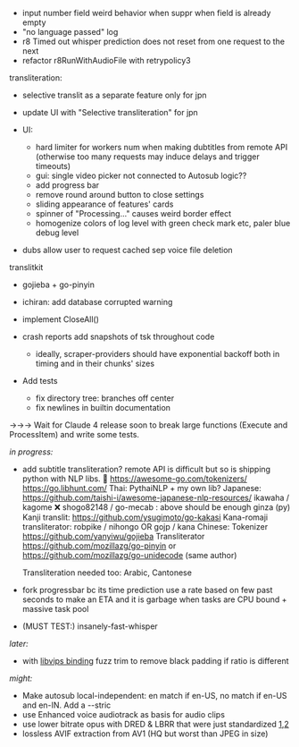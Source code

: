 - input number field weird behavior when suppr when field is already empty
- "no language passed" log
- r8 Timed out whisper prediction does not reset from one request to the next
- refactor r8RunWithAudioFile with retrypolicy3

transliteration:
   - selective translit as a separate feature only for jpn
   - update UI with "Selective transliteration" for jpn


- UI: 
  - hard limiter for workers num when making dubtitles from remote API (otherwise too many requests may induce delays and trigger timeouts)
  - gui: single video picker not connected to Autosub logic??
  - add progress bar
  - remove round around button to close settings
  - sliding appearance of features' cards
  - spinner of "Processing..." causes weird border effect
  - homogenize colors of log level with green check mark etc, paler blue debug level

- dubs allow user to request cached sep voice file deletion

translitkit
   - gojieba + go-pinyin



   - ichiran: add database corrupted warning


- implement CloseAll()
- crash reports add snapshots of tsk throughout code


   - ideally, scraper-providers should have exponential backoff both in timing and in their chunks' sizes
- Add tests
   
   - fix directory tree: branches off center
   - fix newlines in builtin documentation
   

→→→ Wait for Claude 4 release soon to break large functions (Execute and ProcessItem) and write some tests.

*in progress:*
- add subtitle transliteration? remote API is difficult but so is shipping python with NLP libs. 🤔
https://awesome-go.com/tokenizers/
https://go.libhunt.com/
	Thai:
		PythaiNLP + my own lib?
	Japanese:	https://github.com/taishi-i/awesome-japanese-nlp-resources/
		ikawaha / kagome
		❌ shogo82148 / go-mecab : above should be enough
		ginza (py)
		Kanji translit: https://github.com/ysugimoto/go-kakasi
		Kana-romaji transliterator: robpike / nihongo  OR  gojp / kana 
	Chinese: 
		Tokenizer https://github.com/yanyiwu/gojieba
		Transliterator https://github.com/mozillazg/go-pinyin or https://github.com/mozillazg/go-unidecode (same author)
	
	Transliteration needed too: Arabic, Cantonese
- fork progressbar bc its time prediction use a rate based on few past seconds to make an ETA and it is garbage when tasks are CPU bound + massive task pool
- (MUST TEST:) insanely-fast-whisper

*later:*


- with [libvips binding](https://github.com/h2non/bimg) fuzz trim to remove black padding if ratio is different

*might:*

- Make autosub local-independent: en match if en-US, no match if en-US and en-IN. Add a --stric
- use Enhanced voice audiotrack as basis for audio clips
- use lower bitrate opus with DRED & LBRR that were just standardized [1](https://opus-codec.org/),[2](https://datatracker.ietf.org/doc/draft-ietf-mlcodec-opus-extension/)
- lossless AVIF extraction from AV1 (HQ but worst than JPEG in size)

